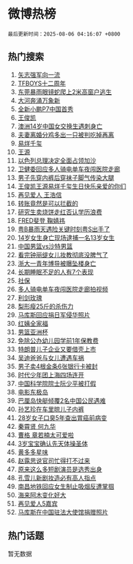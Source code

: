 # 微博热榜

`最后更新时间：2025-08-06 04:16:07 +0800`

## 热门搜索

1. [矢志强军向一流](https://m.weibo.cn/search?containerid=100103type%3D1%26t%3D10%26q%3D%23%E7%9F%A2%E5%BF%97%E5%BC%BA%E5%86%9B%E5%90%91%E4%B8%80%E6%B5%81%23&stream_entry_id=51&isnewpage=1&extparam=seat%3D1%26cate%3D10103%26q%3D%2523%25E7%259F%25A2%25E5%25BF%2597%25E5%25BC%25BA%25E5%2586%259B%25E5%2590%2591%25E4%25B8%2580%25E6%25B5%2581%2523%26pos%3D0%26dgr%3D0%26stream_entry_id%3D51%26c_type%3D51%26filter_type%3Drealtimehot%26display_time%3D1754424966%26pre_seqid%3D1754424966448053933064)
1. [TFBOYS十二周年](https://m.weibo.cn/search?containerid=100103type%3D1%26t%3D10%26q%3DTFBOYS%E5%8D%81%E4%BA%8C%E5%91%A8%E5%B9%B4&stream_entry_id=31&isnewpage=1&extparam=seat%3D1%26q%3DTFBOYS%25E5%258D%2581%25E4%25BA%258C%25E5%2591%25A8%25E5%25B9%25B4%26filter_type%3Drealtimehot%26flag%3D16%26c_type%3D31%26cate%3D5001%26band_rank%3D1%26pos%3D0%26lcate%3D5001%26stream_entry_id%3D31%26dgr%3D0%26realpos%3D1%26display_time%3D1754424966%26pre_seqid%3D1754424966448053933064)
1. [东莞暴雨眼镜蛇爬上2米高窗户逃生](https://m.weibo.cn/search?containerid=100103type%3D1%26t%3D10%26q%3D%23%E4%B8%9C%E8%8E%9E%E6%9A%B4%E9%9B%A8%E7%9C%BC%E9%95%9C%E8%9B%87%E7%88%AC%E4%B8%8A2%E7%B1%B3%E9%AB%98%E7%AA%97%E6%88%B7%E9%80%83%E7%94%9F%23&stream_entry_id=31&isnewpage=1&extparam=seat%3D1%26q%3D%2523%25E4%25B8%259C%25E8%258E%259E%25E6%259A%25B4%25E9%259B%25A8%25E7%259C%25BC%25E9%2595%259C%25E8%259B%2587%25E7%2588%25AC%25E4%25B8%258A2%25E7%25B1%25B3%25E9%25AB%2598%25E7%25AA%2597%25E6%2588%25B7%25E9%2580%2583%25E7%2594%259F%2523%26filter_type%3Drealtimehot%26flag%3D2%26c_type%3D31%26cate%3D5001%26band_rank%3D2%26pos%3D1%26lcate%3D5001%26stream_entry_id%3D31%26dgr%3D0%26realpos%3D2%26display_time%3D1754424966%26pre_seqid%3D1754424966448053933064)
1. [大河奔涌万象新](https://m.weibo.cn/search?containerid=100103type%3D1%26t%3D10%26q%3D%23%E5%A4%A7%E6%B2%B3%E5%A5%94%E6%B6%8C%E4%B8%87%E8%B1%A1%E6%96%B0%23&stream_entry_id=31&isnewpage=1&extparam=seat%3D1%26q%3D%2523%25E5%25A4%25A7%25E6%25B2%25B3%25E5%25A5%2594%25E6%25B6%258C%25E4%25B8%2587%25E8%25B1%25A1%25E6%2596%25B0%2523%26filter_type%3Drealtimehot%26flag%3D0%26c_type%3D31%26cate%3D5001%26band_rank%3D3%26pos%3D2%26lcate%3D5001%26stream_entry_id%3D31%26dgr%3D0%26realpos%3D3%26display_time%3D1754424966%26pre_seqid%3D1754424966448053933064)
1. [全新小鹏P7中国首秀](https://m.weibo.cn/search?containerid=100103type%3D1%26t%3D10%26q%3D%23%E5%85%A8%E6%96%B0%E5%B0%8F%E9%B9%8FP7%E4%B8%AD%E5%9B%BD%E9%A6%96%E7%A7%80%23&stream_entry_id=31&isnewpage=1&extparam=seat%3D1%26topic_ad%3D1%26filter_type%3Drealtimehot%26c_type%3D31%26adid%3D295782%26dgr%3D0%26cate%3D5001%26lcate%3D5001%26pos%3D3%26q%3D%2523%25E5%2585%25A8%25E6%2596%25B0%25E5%25B0%258F%25E9%25B9%258FP7%25E4%25B8%25AD%25E5%259B%25BD%25E9%25A6%2596%25E7%25A7%2580%2523%26stream_entry_id%3D31%26is_ad_pos%3D1%26band_rank%3D4%26display_time%3D1754424966%26pre_seqid%3D1754424966448053933064)
1. [王俊凯](https://m.weibo.cn/search?containerid=100103type%3D1%26t%3D10%26q%3D%E7%8E%8B%E4%BF%8A%E5%87%AF&stream_entry_id=31&isnewpage=1&extparam=seat%3D1%26q%3D%25E7%258E%258B%25E4%25BF%258A%25E5%2587%25AF%26filter_type%3Drealtimehot%26flag%3D16%26c_type%3D31%26cate%3D5001%26band_rank%3D4%26pos%3D4%26lcate%3D5001%26stream_entry_id%3D31%26dgr%3D0%26realpos%3D4%26display_time%3D1754424966%26pre_seqid%3D1754424966448053933064)
1. [澳洲14岁中国女交换生遇刺身亡](https://m.weibo.cn/search?containerid=100103type%3D1%26t%3D10%26q%3D%23%E6%BE%B3%E6%B4%B214%E5%B2%81%E4%B8%AD%E5%9B%BD%E5%A5%B3%E4%BA%A4%E6%8D%A2%E7%94%9F%E9%81%87%E5%88%BA%E8%BA%AB%E4%BA%A1%23&stream_entry_id=31&isnewpage=1&extparam=seat%3D1%26q%3D%2523%25E6%25BE%25B3%25E6%25B4%25B214%25E5%25B2%2581%25E4%25B8%25AD%25E5%259B%25BD%25E5%25A5%25B3%25E4%25BA%25A4%25E6%258D%25A2%25E7%2594%259F%25E9%2581%2587%25E5%2588%25BA%25E8%25BA%25AB%25E4%25BA%25A1%2523%26filter_type%3Drealtimehot%26flag%3D0%26c_type%3D31%26cate%3D5001%26band_rank%3D5%26pos%3D5%26lcate%3D5001%26stream_entry_id%3D31%26dgr%3D0%26realpos%3D5%26display_time%3D1754424966%26pre_seqid%3D1754424966448053933064)
1. [夫妻离婚分鸡多出一只被判吃掉再离](https://m.weibo.cn/search?containerid=100103type%3D1%26t%3D10%26q%3D%23%E5%A4%AB%E5%A6%BB%E7%A6%BB%E5%A9%9A%E5%88%86%E9%B8%A1%E5%A4%9A%E5%87%BA%E4%B8%80%E5%8F%AA%E8%A2%AB%E5%88%A4%E5%90%83%E6%8E%89%E5%86%8D%E7%A6%BB%23&stream_entry_id=31&isnewpage=1&extparam=seat%3D1%26q%3D%2523%25E5%25A4%25AB%25E5%25A6%25BB%25E7%25A6%25BB%25E5%25A9%259A%25E5%2588%2586%25E9%25B8%25A1%25E5%25A4%259A%25E5%2587%25BA%25E4%25B8%2580%25E5%258F%25AA%25E8%25A2%25AB%25E5%2588%25A4%25E5%2590%2583%25E6%258E%2589%25E5%2586%258D%25E7%25A6%25BB%2523%26filter_type%3Drealtimehot%26flag%3D0%26c_type%3D31%26cate%3D5001%26band_rank%3D6%26pos%3D6%26lcate%3D5001%26stream_entry_id%3D31%26dgr%3D0%26realpos%3D6%26display_time%3D1754424966%26pre_seqid%3D1754424966448053933064)
1. [易烊千玺](https://m.weibo.cn/search?containerid=100103type%3D1%26t%3D10%26q%3D%E6%98%93%E7%83%8A%E5%8D%83%E7%8E%BA&stream_entry_id=31&isnewpage=1&extparam=seat%3D1%26q%3D%25E6%2598%2593%25E7%2583%258A%25E5%258D%2583%25E7%258E%25BA%26filter_type%3Drealtimehot%26flag%3D16%26c_type%3D31%26cate%3D5001%26band_rank%3D7%26pos%3D7%26lcate%3D5001%26stream_entry_id%3D31%26dgr%3D0%26realpos%3D7%26display_time%3D1754424966%26pre_seqid%3D1754424966448053933064)
1. [王源](https://m.weibo.cn/search?containerid=100103type%3D1%26t%3D10%26q%3D%E7%8E%8B%E6%BA%90&stream_entry_id=31&isnewpage=1&extparam=seat%3D1%26q%3D%25E7%258E%258B%25E6%25BA%2590%26filter_type%3Drealtimehot%26flag%3D16%26c_type%3D31%26cate%3D5001%26band_rank%3D8%26pos%3D8%26lcate%3D5001%26stream_entry_id%3D31%26dgr%3D0%26realpos%3D8%26display_time%3D1754424966%26pre_seqid%3D1754424966448053933064)
1. [以色列总理决定全面占领加沙](https://m.weibo.cn/search?containerid=100103type%3D1%26t%3D10%26q%3D%23%E4%BB%A5%E8%89%B2%E5%88%97%E6%80%BB%E7%90%86%E5%86%B3%E5%AE%9A%E5%85%A8%E9%9D%A2%E5%8D%A0%E9%A2%86%E5%8A%A0%E6%B2%99%23&stream_entry_id=31&isnewpage=1&extparam=seat%3D1%26q%3D%2523%25E4%25BB%25A5%25E8%2589%25B2%25E5%2588%2597%25E6%2580%25BB%25E7%2590%2586%25E5%2586%25B3%25E5%25AE%259A%25E5%2585%25A8%25E9%259D%25A2%25E5%258D%25A0%25E9%25A2%2586%25E5%258A%25A0%25E6%25B2%2599%2523%26filter_type%3Drealtimehot%26flag%3D0%26c_type%3D31%26cate%3D5001%26band_rank%3D9%26pos%3D9%26lcate%3D5001%26stream_entry_id%3D31%26dgr%3D0%26realpos%3D9%26display_time%3D1754424966%26pre_seqid%3D1754424966448053933064)
1. [卫健委回应多人骑电单车夜闯医院走廊](https://m.weibo.cn/search?containerid=100103type%3D1%26t%3D10%26q%3D%23%E5%8D%AB%E5%81%A5%E5%A7%94%E5%9B%9E%E5%BA%94%E5%A4%9A%E4%BA%BA%E9%AA%91%E7%94%B5%E5%8D%95%E8%BD%A6%E5%A4%9C%E9%97%AF%E5%8C%BB%E9%99%A2%E8%B5%B0%E5%BB%8A%23&stream_entry_id=31&isnewpage=1&extparam=seat%3D1%26q%3D%2523%25E5%258D%25AB%25E5%2581%25A5%25E5%25A7%2594%25E5%259B%259E%25E5%25BA%2594%25E5%25A4%259A%25E4%25BA%25BA%25E9%25AA%2591%25E7%2594%25B5%25E5%258D%2595%25E8%25BD%25A6%25E5%25A4%259C%25E9%2597%25AF%25E5%258C%25BB%25E9%2599%25A2%25E8%25B5%25B0%25E5%25BB%258A%2523%26filter_type%3Drealtimehot%26flag%3D0%26c_type%3D31%26cate%3D5001%26band_rank%3D10%26pos%3D10%26lcate%3D5001%26stream_entry_id%3D31%26dgr%3D0%26realpos%3D10%26display_time%3D1754424966%26pre_seqid%3D1754424966448053933064)
1. [男子先穿内裤后穿袜子脚气传染大腿](https://m.weibo.cn/search?containerid=100103type%3D1%26t%3D10%26q%3D%23%E7%94%B7%E5%AD%90%E5%85%88%E7%A9%BF%E5%86%85%E8%A3%A4%E5%90%8E%E7%A9%BF%E8%A2%9C%E5%AD%90%E8%84%9A%E6%B0%94%E4%BC%A0%E6%9F%93%E5%A4%A7%E8%85%BF%23&stream_entry_id=31&isnewpage=1&extparam=seat%3D1%26q%3D%2523%25E7%2594%25B7%25E5%25AD%2590%25E5%2585%2588%25E7%25A9%25BF%25E5%2586%2585%25E8%25A3%25A4%25E5%2590%258E%25E7%25A9%25BF%25E8%25A2%259C%25E5%25AD%2590%25E8%2584%259A%25E6%25B0%2594%25E4%25BC%25A0%25E6%259F%2593%25E5%25A4%25A7%25E8%2585%25BF%2523%26filter_type%3Drealtimehot%26flag%3D2%26c_type%3D31%26cate%3D5001%26band_rank%3D11%26pos%3D11%26lcate%3D5001%26stream_entry_id%3D31%26dgr%3D0%26realpos%3D11%26display_time%3D1754424966%26pre_seqid%3D1754424966448053933064)
1. [王俊凯王源易烊千玺生日快乐亲爱的你们](https://m.weibo.cn/search?containerid=100103type%3D1%26t%3D10%26q%3D%23%E7%8E%8B%E4%BF%8A%E5%87%AF%E7%8E%8B%E6%BA%90%E6%98%93%E7%83%8A%E5%8D%83%E7%8E%BA%E7%94%9F%E6%97%A5%E5%BF%AB%E4%B9%90%E4%BA%B2%E7%88%B1%E7%9A%84%E4%BD%A0%E4%BB%AC%23&stream_entry_id=31&isnewpage=1&extparam=seat%3D1%26q%3D%2523%25E7%258E%258B%25E4%25BF%258A%25E5%2587%25AF%25E7%258E%258B%25E6%25BA%2590%25E6%2598%2593%25E7%2583%258A%25E5%258D%2583%25E7%258E%25BA%25E7%2594%259F%25E6%2597%25A5%25E5%25BF%25AB%25E4%25B9%2590%25E4%25BA%25B2%25E7%2588%25B1%25E7%259A%2584%25E4%25BD%25A0%25E4%25BB%25AC%2523%26filter_type%3Drealtimehot%26flag%3D0%26c_type%3D31%26cate%3D5001%26band_rank%3D12%26pos%3D12%26lcate%3D5001%26stream_entry_id%3D31%26dgr%3D0%26realpos%3D12%26display_time%3D1754424966%26pre_seqid%3D1754424966448053933064)
1. [再见爱人 王浩信](https://m.weibo.cn/search?containerid=100103type%3D1%26t%3D10%26q%3D%E5%86%8D%E8%A7%81%E7%88%B1%E4%BA%BA+%E7%8E%8B%E6%B5%A9%E4%BF%A1&stream_entry_id=31&isnewpage=1&extparam=seat%3D1%26q%3D%25E5%2586%258D%25E8%25A7%2581%25E7%2588%25B1%25E4%25BA%25BA%2520%25E7%258E%258B%25E6%25B5%25A9%25E4%25BF%25A1%26filter_type%3Drealtimehot%26flag%3D0%26c_type%3D31%26cate%3D5001%26band_rank%3D13%26pos%3D13%26lcate%3D5001%26stream_entry_id%3D31%26dgr%3D0%26realpos%3D13%26display_time%3D1754424966%26pre_seqid%3D1754424966448053933064)
1. [转账竟然是可以拦截的](https://m.weibo.cn/search?containerid=100103type%3D1%26t%3D10%26q%3D%E8%BD%AC%E8%B4%A6%E7%AB%9F%E7%84%B6%E6%98%AF%E5%8F%AF%E4%BB%A5%E6%8B%A6%E6%88%AA%E7%9A%84&stream_entry_id=31&isnewpage=1&extparam=seat%3D1%26q%3D%25E8%25BD%25AC%25E8%25B4%25A6%25E7%25AB%259F%25E7%2584%25B6%25E6%2598%25AF%25E5%258F%25AF%25E4%25BB%25A5%25E6%258B%25A6%25E6%2588%25AA%25E7%259A%2584%26filter_type%3Drealtimehot%26flag%3D0%26c_type%3D31%26cate%3D5001%26band_rank%3D14%26pos%3D14%26lcate%3D5001%26stream_entry_id%3D31%26dgr%3D0%26realpos%3D14%26display_time%3D1754424966%26pre_seqid%3D1754424966448053933064)
1. [研究生卖烧饼走红否认学历浪费](https://m.weibo.cn/search?containerid=100103type%3D1%26t%3D10%26q%3D%23%E7%A0%94%E7%A9%B6%E7%94%9F%E5%8D%96%E7%83%A7%E9%A5%BC%E8%B5%B0%E7%BA%A2%E5%90%A6%E8%AE%A4%E5%AD%A6%E5%8E%86%E6%B5%AA%E8%B4%B9%23&stream_entry_id=31&isnewpage=1&extparam=seat%3D1%26q%3D%2523%25E7%25A0%2594%25E7%25A9%25B6%25E7%2594%259F%25E5%258D%2596%25E7%2583%25A7%25E9%25A5%25BC%25E8%25B5%25B0%25E7%25BA%25A2%25E5%2590%25A6%25E8%25AE%25A4%25E5%25AD%25A6%25E5%258E%2586%25E6%25B5%25AA%25E8%25B4%25B9%2523%26filter_type%3Drealtimehot%26flag%3D0%26c_type%3D31%26cate%3D5001%26band_rank%3D15%26pos%3D15%26lcate%3D5001%26stream_entry_id%3D31%26dgr%3D0%26realpos%3D15%26display_time%3D1754424966%26pre_seqid%3D1754424966448053933064)
1. [FRED斐登 鞠婧祎](https://m.weibo.cn/search?containerid=100103type%3D1%26t%3D10%26q%3DFRED%E6%96%90%E7%99%BB+%E9%9E%A0%E5%A9%A7%E7%A5%8E&stream_entry_id=31&isnewpage=1&extparam=seat%3D1%26q%3DFRED%25E6%2596%2590%25E7%2599%25BB%2520%25E9%259E%25A0%25E5%25A9%25A7%25E7%25A5%258E%26filter_type%3Drealtimehot%26flag%3D0%26c_type%3D31%26cate%3D5001%26band_rank%3D16%26pos%3D16%26lcate%3D5001%26stream_entry_id%3D31%26dgr%3D0%26realpos%3D16%26display_time%3D1754424966%26pre_seqid%3D1754424966448053933064)
1. [粤B暴雨天遇险关键时刻粤S出手了](https://m.weibo.cn/search?containerid=100103type%3D1%26t%3D10%26q%3D%23%E7%B2%A4B%E6%9A%B4%E9%9B%A8%E5%A4%A9%E9%81%87%E9%99%A9%E5%85%B3%E9%94%AE%E6%97%B6%E5%88%BB%E7%B2%A4S%E5%87%BA%E6%89%8B%E4%BA%86%23&stream_entry_id=31&isnewpage=1&extparam=seat%3D1%26q%3D%2523%25E7%25B2%25A4B%25E6%259A%25B4%25E9%259B%25A8%25E5%25A4%25A9%25E9%2581%2587%25E9%2599%25A9%25E5%2585%25B3%25E9%2594%25AE%25E6%2597%25B6%25E5%2588%25BB%25E7%25B2%25A4S%25E5%2587%25BA%25E6%2589%258B%25E4%25BA%2586%2523%26filter_type%3Drealtimehot%26flag%3D0%26c_type%3D31%26cate%3D5001%26band_rank%3D17%26pos%3D17%26lcate%3D5001%26stream_entry_id%3D31%26dgr%3D0%26realpos%3D17%26display_time%3D1754424966%26pre_seqid%3D1754424966448053933064)
1. [14岁女生身亡现场逮捕一名13岁女生](https://m.weibo.cn/search?containerid=100103type%3D1%26t%3D10%26q%3D%2314%E5%B2%81%E5%A5%B3%E7%94%9F%E8%BA%AB%E4%BA%A1%E7%8E%B0%E5%9C%BA%E9%80%AE%E6%8D%95%E4%B8%80%E5%90%8D13%E5%B2%81%E5%A5%B3%E7%94%9F%23&stream_entry_id=31&isnewpage=1&extparam=seat%3D1%26q%3D%252314%25E5%25B2%2581%25E5%25A5%25B3%25E7%2594%259F%25E8%25BA%25AB%25E4%25BA%25A1%25E7%258E%25B0%25E5%259C%25BA%25E9%2580%25AE%25E6%258D%2595%25E4%25B8%2580%25E5%2590%258D13%25E5%25B2%2581%25E5%25A5%25B3%25E7%2594%259F%2523%26filter_type%3Drealtimehot%26flag%3D0%26c_type%3D31%26cate%3D5001%26band_rank%3D18%26pos%3D18%26lcate%3D5001%26stream_entry_id%3D31%26dgr%3D0%26realpos%3D18%26display_time%3D1754424966%26pre_seqid%3D1754424966448053933064)
1. [中国男篮vs沙特男篮](https://m.weibo.cn/search?containerid=100103type%3D1%26t%3D10%26q%3D%23%E4%B8%AD%E5%9B%BD%E7%94%B7%E7%AF%AEvs%E6%B2%99%E7%89%B9%E7%94%B7%E7%AF%AE%23&stream_entry_id=31&isnewpage=1&extparam=seat%3D1%26q%3D%2523%25E4%25B8%25AD%25E5%259B%25BD%25E7%2594%25B7%25E7%25AF%25AEvs%25E6%25B2%2599%25E7%2589%25B9%25E7%2594%25B7%25E7%25AF%25AE%2523%26filter_type%3Drealtimehot%26flag%3D0%26c_type%3D31%26cate%3D5001%26band_rank%3D19%26pos%3D19%26lcate%3D5001%26stream_entry_id%3D31%26dgr%3D0%26realpos%3D19%26display_time%3D1754424966%26pre_seqid%3D1754424966448053933064)
1. [看完钟丽缇女儿妆教彻底没脾气了](https://m.weibo.cn/search?containerid=100103type%3D1%26t%3D10%26q%3D%23%E7%9C%8B%E5%AE%8C%E9%92%9F%E4%B8%BD%E7%BC%87%E5%A5%B3%E5%84%BF%E5%A6%86%E6%95%99%E5%BD%BB%E5%BA%95%E6%B2%A1%E8%84%BE%E6%B0%94%E4%BA%86%23&stream_entry_id=31&isnewpage=1&extparam=seat%3D1%26q%3D%2523%25E7%259C%258B%25E5%25AE%258C%25E9%2592%259F%25E4%25B8%25BD%25E7%25BC%2587%25E5%25A5%25B3%25E5%2584%25BF%25E5%25A6%2586%25E6%2595%2599%25E5%25BD%25BB%25E5%25BA%2595%25E6%25B2%25A1%25E8%2584%25BE%25E6%25B0%2594%25E4%25BA%2586%2523%26filter_type%3Drealtimehot%26flag%3D0%26c_type%3D31%26cate%3D5001%26band_rank%3D20%26pos%3D20%26lcate%3D5001%26stream_entry_id%3D31%26dgr%3D0%26realpos%3D20%26display_time%3D1754424966%26pre_seqid%3D1754424966448053933064)
1. [浙大一青年博导被曝坠楼身亡](https://m.weibo.cn/search?containerid=100103type%3D1%26t%3D10%26q%3D%23%E6%B5%99%E5%A4%A7%E4%B8%80%E9%9D%92%E5%B9%B4%E5%8D%9A%E5%AF%BC%E8%A2%AB%E6%9B%9D%E5%9D%A0%E6%A5%BC%E8%BA%AB%E4%BA%A1%23&stream_entry_id=31&isnewpage=1&extparam=seat%3D1%26q%3D%2523%25E6%25B5%2599%25E5%25A4%25A7%25E4%25B8%2580%25E9%259D%2592%25E5%25B9%25B4%25E5%258D%259A%25E5%25AF%25BC%25E8%25A2%25AB%25E6%259B%259D%25E5%259D%25A0%25E6%25A5%25BC%25E8%25BA%25AB%25E4%25BA%25A1%2523%26filter_type%3Drealtimehot%26flag%3D0%26c_type%3D31%26cate%3D5001%26band_rank%3D21%26pos%3D21%26lcate%3D5001%26stream_entry_id%3D31%26dgr%3D0%26realpos%3D21%26display_time%3D1754424966%26pre_seqid%3D1754424966448053933064)
1. [长期睡眠不足的人有7个表现](https://m.weibo.cn/search?containerid=100103type%3D1%26t%3D10%26q%3D%23%E9%95%BF%E6%9C%9F%E7%9D%A1%E7%9C%A0%E4%B8%8D%E8%B6%B3%E7%9A%84%E4%BA%BA%E6%9C%897%E4%B8%AA%E8%A1%A8%E7%8E%B0%23&stream_entry_id=31&isnewpage=1&extparam=seat%3D1%26q%3D%2523%25E9%2595%25BF%25E6%259C%259F%25E7%259D%25A1%25E7%259C%25A0%25E4%25B8%258D%25E8%25B6%25B3%25E7%259A%2584%25E4%25BA%25BA%25E6%259C%25897%25E4%25B8%25AA%25E8%25A1%25A8%25E7%258E%25B0%2523%26filter_type%3Drealtimehot%26flag%3D0%26c_type%3D31%26cate%3D5001%26band_rank%3D22%26pos%3D22%26lcate%3D5001%26stream_entry_id%3D31%26dgr%3D0%26realpos%3D22%26display_time%3D1754424966%26pre_seqid%3D1754424966448053933064)
1. [社保](https://m.weibo.cn/search?containerid=100103type%3D1%26t%3D10%26q%3D%E7%A4%BE%E4%BF%9D&stream_entry_id=31&isnewpage=1&extparam=seat%3D1%26q%3D%25E7%25A4%25BE%25E4%25BF%259D%26filter_type%3Drealtimehot%26flag%3D0%26c_type%3D31%26cate%3D5001%26band_rank%3D23%26pos%3D23%26lcate%3D5001%26stream_entry_id%3D31%26dgr%3D0%26realpos%3D23%26display_time%3D1754424966%26pre_seqid%3D1754424966448053933064)
1. [多人骑电单车夜闯医院走廊拍视频](https://m.weibo.cn/search?containerid=100103type%3D1%26t%3D10%26q%3D%23%E5%A4%9A%E4%BA%BA%E9%AA%91%E7%94%B5%E5%8D%95%E8%BD%A6%E5%A4%9C%E9%97%AF%E5%8C%BB%E9%99%A2%E8%B5%B0%E5%BB%8A%E6%8B%8D%E8%A7%86%E9%A2%91%23&stream_entry_id=31&isnewpage=1&extparam=seat%3D1%26q%3D%2523%25E5%25A4%259A%25E4%25BA%25BA%25E9%25AA%2591%25E7%2594%25B5%25E5%258D%2595%25E8%25BD%25A6%25E5%25A4%259C%25E9%2597%25AF%25E5%258C%25BB%25E9%2599%25A2%25E8%25B5%25B0%25E5%25BB%258A%25E6%258B%258D%25E8%25A7%2586%25E9%25A2%2591%2523%26filter_type%3Drealtimehot%26flag%3D0%26c_type%3D31%26cate%3D5001%26band_rank%3D24%26pos%3D24%26lcate%3D5001%26stream_entry_id%3D31%26dgr%3D0%26realpos%3D24%26display_time%3D1754424966%26pre_seqid%3D1754424966448053933064)
1. [利剑玫瑰](https://m.weibo.cn/search?containerid=100103type%3D1%26t%3D10%26q%3D%E5%88%A9%E5%89%91%E7%8E%AB%E7%91%B0&stream_entry_id=31&isnewpage=1&extparam=seat%3D1%26q%3D%25E5%2588%25A9%25E5%2589%2591%25E7%258E%25AB%25E7%2591%25B0%26filter_type%3Drealtimehot%26flag%3D0%26c_type%3D31%26cate%3D5001%26band_rank%3D25%26pos%3D25%26lcate%3D5001%26stream_entry_id%3D31%26dgr%3D0%26realpos%3D25%26display_time%3D1754424966%26pre_seqid%3D1754424966448053933064)
1. [梨形瘦25斤的杀伤力](https://m.weibo.cn/search?containerid=100103type%3D1%26t%3D10%26q%3D%E6%A2%A8%E5%BD%A2%E7%98%A625%E6%96%A4%E7%9A%84%E6%9D%80%E4%BC%A4%E5%8A%9B&stream_entry_id=31&isnewpage=1&extparam=seat%3D1%26q%3D%25E6%25A2%25A8%25E5%25BD%25A2%25E7%2598%25A625%25E6%2596%25A4%25E7%259A%2584%25E6%259D%2580%25E4%25BC%25A4%25E5%258A%259B%26filter_type%3Drealtimehot%26flag%3D0%26c_type%3D31%26cate%3D5001%26band_rank%3D26%26pos%3D26%26lcate%3D5001%26stream_entry_id%3D31%26dgr%3D0%26realpos%3D26%26display_time%3D1754424966%26pre_seqid%3D1754424966448053933064)
1. [马库斯回应捐日军侵华照片](https://m.weibo.cn/search?containerid=100103type%3D1%26t%3D10%26q%3D%23%E9%A9%AC%E5%BA%93%E6%96%AF%E5%9B%9E%E5%BA%94%E6%8D%90%E6%97%A5%E5%86%9B%E4%BE%B5%E5%8D%8E%E7%85%A7%E7%89%87%23&stream_entry_id=31&isnewpage=1&extparam=seat%3D1%26q%3D%2523%25E9%25A9%25AC%25E5%25BA%2593%25E6%2596%25AF%25E5%259B%259E%25E5%25BA%2594%25E6%258D%2590%25E6%2597%25A5%25E5%2586%259B%25E4%25BE%25B5%25E5%258D%258E%25E7%2585%25A7%25E7%2589%2587%2523%26filter_type%3Drealtimehot%26flag%3D1%26c_type%3D31%26cate%3D5001%26band_rank%3D27%26pos%3D27%26lcate%3D5001%26stream_entry_id%3D31%26dgr%3D0%26realpos%3D27%26display_time%3D1754424966%26pre_seqid%3D1754424966448053933064)
1. [红姨全家福](https://m.weibo.cn/search?containerid=100103type%3D1%26t%3D10%26q%3D%E7%BA%A2%E5%A7%A8%E5%85%A8%E5%AE%B6%E7%A6%8F&stream_entry_id=31&isnewpage=1&extparam=seat%3D1%26q%3D%25E7%25BA%25A2%25E5%25A7%25A8%25E5%2585%25A8%25E5%25AE%25B6%25E7%25A6%258F%26filter_type%3Drealtimehot%26flag%3D0%26c_type%3D31%26cate%3D5001%26band_rank%3D28%26pos%3D28%26lcate%3D5001%26stream_entry_id%3D31%26dgr%3D0%26realpos%3D28%26display_time%3D1754424966%26pre_seqid%3D1754424966448053933064)
1. [男篮亚洲杯](https://m.weibo.cn/search?containerid=100103type%3D1%26t%3D10%26q%3D%23%E7%94%B7%E7%AF%AE%E4%BA%9A%E6%B4%B2%E6%9D%AF%23&stream_entry_id=31&isnewpage=1&extparam=seat%3D1%26q%3D%2523%25E7%2594%25B7%25E7%25AF%25AE%25E4%25BA%259A%25E6%25B4%25B2%25E6%259D%25AF%2523%26filter_type%3Drealtimehot%26flag%3D0%26c_type%3D31%26cate%3D5001%26band_rank%3D29%26pos%3D29%26lcate%3D5001%26stream_entry_id%3D31%26dgr%3D0%26realpos%3D29%26display_time%3D1754424966%26pre_seqid%3D1754424966448053933064)
1. [免除公办幼儿园学前1年保教费](https://m.weibo.cn/search?containerid=100103type%3D1%26t%3D10%26q%3D%23%E5%85%8D%E9%99%A4%E5%85%AC%E5%8A%9E%E5%B9%BC%E5%84%BF%E5%9B%AD%E5%AD%A6%E5%89%8D1%E5%B9%B4%E4%BF%9D%E6%95%99%E8%B4%B9%23&stream_entry_id=31&isnewpage=1&extparam=seat%3D1%26q%3D%2523%25E5%2585%258D%25E9%2599%25A4%25E5%2585%25AC%25E5%258A%259E%25E5%25B9%25BC%25E5%2584%25BF%25E5%259B%25AD%25E5%25AD%25A6%25E5%2589%258D1%25E5%25B9%25B4%25E4%25BF%259D%25E6%2595%2599%25E8%25B4%25B9%2523%26filter_type%3Drealtimehot%26flag%3D0%26c_type%3D31%26cate%3D5001%26band_rank%3D30%26pos%3D30%26lcate%3D5001%26stream_entry_id%3D31%26dgr%3D0%26realpos%3D30%26display_time%3D1754424966%26pre_seqid%3D1754424966448053933064)
1. [特朗普儿子企业又要借壳上市](https://m.weibo.cn/search?containerid=100103type%3D1%26t%3D10%26q%3D%23%E7%89%B9%E6%9C%97%E6%99%AE%E5%84%BF%E5%AD%90%E4%BC%81%E4%B8%9A%E5%8F%88%E8%A6%81%E5%80%9F%E5%A3%B3%E4%B8%8A%E5%B8%82%23&stream_entry_id=31&isnewpage=1&extparam=seat%3D1%26q%3D%2523%25E7%2589%25B9%25E6%259C%2597%25E6%2599%25AE%25E5%2584%25BF%25E5%25AD%2590%25E4%25BC%2581%25E4%25B8%259A%25E5%258F%2588%25E8%25A6%2581%25E5%2580%259F%25E5%25A3%25B3%25E4%25B8%258A%25E5%25B8%2582%2523%26filter_type%3Drealtimehot%26flag%3D1%26c_type%3D31%26cate%3D5001%26band_rank%3D31%26pos%3D31%26lcate%3D5001%26stream_entry_id%3D31%26dgr%3D0%26realpos%3D31%26display_time%3D1754424966%26pre_seqid%3D1754424966448053933064)
1. [吴迪爸爸与女儿遭遇车祸](https://m.weibo.cn/search?containerid=100103type%3D1%26t%3D10%26q%3D%23%E5%90%B4%E8%BF%AA%E7%88%B8%E7%88%B8%E4%B8%8E%E5%A5%B3%E5%84%BF%E9%81%AD%E9%81%87%E8%BD%A6%E7%A5%B8%23&stream_entry_id=31&isnewpage=1&extparam=seat%3D1%26q%3D%2523%25E5%2590%25B4%25E8%25BF%25AA%25E7%2588%25B8%25E7%2588%25B8%25E4%25B8%258E%25E5%25A5%25B3%25E5%2584%25BF%25E9%2581%25AD%25E9%2581%2587%25E8%25BD%25A6%25E7%25A5%25B8%2523%26filter_type%3Drealtimehot%26flag%3D0%26c_type%3D31%26cate%3D5001%26band_rank%3D32%26pos%3D32%26lcate%3D5001%26stream_entry_id%3D31%26dgr%3D0%26realpos%3D32%26display_time%3D1754424966%26pre_seqid%3D1754424966448053933064)
1. [男子卖4根金条6张银行卡被封](https://m.weibo.cn/search?containerid=100103type%3D1%26t%3D10%26q%3D%23%E7%94%B7%E5%AD%90%E5%8D%964%E6%A0%B9%E9%87%91%E6%9D%A16%E5%BC%A0%E9%93%B6%E8%A1%8C%E5%8D%A1%E8%A2%AB%E5%B0%81%23&stream_entry_id=31&isnewpage=1&extparam=seat%3D1%26q%3D%2523%25E7%2594%25B7%25E5%25AD%2590%25E5%258D%25964%25E6%25A0%25B9%25E9%2587%2591%25E6%259D%25A16%25E5%25BC%25A0%25E9%2593%25B6%25E8%25A1%258C%25E5%258D%25A1%25E8%25A2%25AB%25E5%25B0%2581%2523%26filter_type%3Drealtimehot%26flag%3D0%26c_type%3D31%26cate%3D5001%26band_rank%3D33%26pos%3D33%26lcate%3D5001%26stream_entry_id%3D31%26dgr%3D0%26realpos%3D33%26display_time%3D1754424966%26pre_seqid%3D1754424966448053933064)
1. [时代少年团上海四场连开](https://m.weibo.cn/search?containerid=100103type%3D1%26t%3D10%26q%3D%23%E6%97%B6%E4%BB%A3%E5%B0%91%E5%B9%B4%E5%9B%A2%E4%B8%8A%E6%B5%B7%E5%9B%9B%E5%9C%BA%E8%BF%9E%E5%BC%80%23&stream_entry_id=31&isnewpage=1&extparam=seat%3D1%26q%3D%2523%25E6%2597%25B6%25E4%25BB%25A3%25E5%25B0%2591%25E5%25B9%25B4%25E5%259B%25A2%25E4%25B8%258A%25E6%25B5%25B7%25E5%259B%259B%25E5%259C%25BA%25E8%25BF%259E%25E5%25BC%2580%2523%26filter_type%3Drealtimehot%26flag%3D0%26c_type%3D31%26cate%3D5001%26band_rank%3D34%26pos%3D34%26lcate%3D5001%26stream_entry_id%3D31%26dgr%3D0%26realpos%3D34%26display_time%3D1754424966%26pre_seqid%3D1754424966448053933064)
1. [中国科学院院士阮少平被打假](https://m.weibo.cn/search?containerid=100103type%3D1%26t%3D10%26q%3D%23%E4%B8%AD%E5%9B%BD%E7%A7%91%E5%AD%A6%E9%99%A2%E9%99%A2%E5%A3%AB%E9%98%AE%E5%B0%91%E5%B9%B3%E8%A2%AB%E6%89%93%E5%81%87%23&stream_entry_id=31&isnewpage=1&extparam=seat%3D1%26q%3D%2523%25E4%25B8%25AD%25E5%259B%25BD%25E7%25A7%2591%25E5%25AD%25A6%25E9%2599%25A2%25E9%2599%25A2%25E5%25A3%25AB%25E9%2598%25AE%25E5%25B0%2591%25E5%25B9%25B3%25E8%25A2%25AB%25E6%2589%2593%25E5%2581%2587%2523%26filter_type%3Drealtimehot%26flag%3D0%26c_type%3D31%26cate%3D5001%26band_rank%3D35%26pos%3D35%26lcate%3D5001%26stream_entry_id%3D31%26dgr%3D0%26realpos%3D35%26display_time%3D1754424966%26pre_seqid%3D1754424966448053933064)
1. [电影东极岛](https://m.weibo.cn/search?containerid=100103type%3D1%26t%3D10%26q%3D%E7%94%B5%E5%BD%B1%E4%B8%9C%E6%9E%81%E5%B2%9B&stream_entry_id=31&isnewpage=1&extparam=seat%3D1%26q%3D%25E7%2594%25B5%25E5%25BD%25B1%25E4%25B8%259C%25E6%259E%2581%25E5%25B2%259B%26filter_type%3Drealtimehot%26flag%3D0%26c_type%3D31%26cate%3D5001%26band_rank%3D36%26pos%3D36%26lcate%3D5001%26stream_entry_id%3D31%26dgr%3D0%26realpos%3D36%26display_time%3D1754424966%26pre_seqid%3D1754424966448053933064)
1. [巴厘岛快艇倾覆2名中国公民遇难](https://m.weibo.cn/search?containerid=100103type%3D1%26t%3D10%26q%3D%23%E5%B7%B4%E5%8E%98%E5%B2%9B%E5%BF%AB%E8%89%87%E5%80%BE%E8%A6%862%E5%90%8D%E4%B8%AD%E5%9B%BD%E5%85%AC%E6%B0%91%E9%81%87%E9%9A%BE%23&stream_entry_id=31&isnewpage=1&extparam=seat%3D1%26q%3D%2523%25E5%25B7%25B4%25E5%258E%2598%25E5%25B2%259B%25E5%25BF%25AB%25E8%2589%2587%25E5%2580%25BE%25E8%25A6%25862%25E5%2590%258D%25E4%25B8%25AD%25E5%259B%25BD%25E5%2585%25AC%25E6%25B0%2591%25E9%2581%2587%25E9%259A%25BE%2523%26filter_type%3Drealtimehot%26flag%3D0%26c_type%3D31%26cate%3D5001%26band_rank%3D37%26pos%3D37%26lcate%3D5001%26stream_entry_id%3D31%26dgr%3D0%26realpos%3D37%26display_time%3D1754424966%26pre_seqid%3D1754424966448053933064)
1. [孙艺珍在车里晾儿子内裤](https://m.weibo.cn/search?containerid=100103type%3D1%26t%3D10%26q%3D%23%E5%AD%99%E8%89%BA%E7%8F%8D%E5%9C%A8%E8%BD%A6%E9%87%8C%E6%99%BE%E5%84%BF%E5%AD%90%E5%86%85%E8%A3%A4%23&stream_entry_id=31&isnewpage=1&extparam=seat%3D1%26q%3D%2523%25E5%25AD%2599%25E8%2589%25BA%25E7%258F%258D%25E5%259C%25A8%25E8%25BD%25A6%25E9%2587%258C%25E6%2599%25BE%25E5%2584%25BF%25E5%25AD%2590%25E5%2586%2585%25E8%25A3%25A4%2523%26filter_type%3Drealtimehot%26flag%3D0%26c_type%3D31%26cate%3D5001%26band_rank%3D38%26pos%3D38%26lcate%3D5001%26stream_entry_id%3D31%26dgr%3D0%26realpos%3D38%26display_time%3D1754424966%26pre_seqid%3D1754424966448053933064)
1. [28岁女子口臭5年查出胃癌前病变](https://m.weibo.cn/search?containerid=100103type%3D1%26t%3D10%26q%3D%2328%E5%B2%81%E5%A5%B3%E5%AD%90%E5%8F%A3%E8%87%AD5%E5%B9%B4%E6%9F%A5%E5%87%BA%E8%83%83%E7%99%8C%E5%89%8D%E7%97%85%E5%8F%98%23&stream_entry_id=31&isnewpage=1&extparam=seat%3D1%26q%3D%252328%25E5%25B2%2581%25E5%25A5%25B3%25E5%25AD%2590%25E5%258F%25A3%25E8%2587%25AD5%25E5%25B9%25B4%25E6%259F%25A5%25E5%2587%25BA%25E8%2583%2583%25E7%2599%258C%25E5%2589%258D%25E7%2597%2585%25E5%258F%2598%2523%26filter_type%3Drealtimehot%26flag%3D0%26c_type%3D31%26cate%3D5001%26band_rank%3D39%26pos%3D39%26lcate%3D5001%26stream_entry_id%3D31%26dgr%3D0%26realpos%3D39%26display_time%3D1754424966%26pre_seqid%3D1754424966448053933064)
1. [秦霄贤 何九华](https://m.weibo.cn/search?containerid=100103type%3D1%26t%3D10%26q%3D%E7%A7%A6%E9%9C%84%E8%B4%A4+%E4%BD%95%E4%B9%9D%E5%8D%8E&stream_entry_id=31&isnewpage=1&extparam=seat%3D1%26q%3D%25E7%25A7%25A6%25E9%259C%2584%25E8%25B4%25A4%2520%25E4%25BD%2595%25E4%25B9%259D%25E5%258D%258E%26filter_type%3Drealtimehot%26flag%3D0%26c_type%3D31%26cate%3D5001%26band_rank%3D40%26pos%3D40%26lcate%3D5001%26stream_entry_id%3D31%26dgr%3D0%26realpos%3D40%26display_time%3D1754424966%26pre_seqid%3D1754424966448053933064)
1. [曹格 章若楠太可爱啦](https://m.weibo.cn/search?containerid=100103type%3D1%26t%3D10%26q%3D%E6%9B%B9%E6%A0%BC+%E7%AB%A0%E8%8B%A5%E6%A5%A0%E5%A4%AA%E5%8F%AF%E7%88%B1%E5%95%A6&stream_entry_id=31&isnewpage=1&extparam=seat%3D1%26q%3D%25E6%259B%25B9%25E6%25A0%25BC%2520%25E7%25AB%25A0%25E8%258B%25A5%25E6%25A5%25A0%25E5%25A4%25AA%25E5%258F%25AF%25E7%2588%25B1%25E5%2595%25A6%26filter_type%3Drealtimehot%26flag%3D0%26c_type%3D31%26cate%3D5001%26band_rank%3D41%26pos%3D41%26lcate%3D5001%26stream_entry_id%3D31%26dgr%3D0%26realpos%3D41%26display_time%3D1754424966%26pre_seqid%3D1754424966448053933064)
1. [3岁宝宝确认先天体操圣体](https://m.weibo.cn/search?containerid=100103type%3D1%26t%3D10%26q%3D%233%E5%B2%81%E5%AE%9D%E5%AE%9D%E7%A1%AE%E8%AE%A4%E5%85%88%E5%A4%A9%E4%BD%93%E6%93%8D%E5%9C%A3%E4%BD%93%23&stream_entry_id=31&isnewpage=1&extparam=seat%3D1%26q%3D%25233%25E5%25B2%2581%25E5%25AE%259D%25E5%25AE%259D%25E7%25A1%25AE%25E8%25AE%25A4%25E5%2585%2588%25E5%25A4%25A9%25E4%25BD%2593%25E6%2593%258D%25E5%259C%25A3%25E4%25BD%2593%2523%26filter_type%3Drealtimehot%26flag%3D0%26c_type%3D31%26cate%3D5001%26band_rank%3D42%26pos%3D42%26lcate%3D5001%26stream_entry_id%3D31%26dgr%3D0%26realpos%3D42%26display_time%3D1754424966%26pre_seqid%3D1754424966448053933064)
1. [黄多多星味](https://m.weibo.cn/search?containerid=100103type%3D1%26t%3D10%26q%3D%23%E9%BB%84%E5%A4%9A%E5%A4%9A%E6%98%9F%E5%91%B3%23&stream_entry_id=31&isnewpage=1&extparam=seat%3D1%26q%3D%2523%25E9%25BB%2584%25E5%25A4%259A%25E5%25A4%259A%25E6%2598%259F%25E5%2591%25B3%2523%26filter_type%3Drealtimehot%26flag%3D0%26c_type%3D31%26cate%3D5001%26band_rank%3D43%26pos%3D43%26lcate%3D5001%26stream_entry_id%3D31%26dgr%3D0%26realpos%3D43%26display_time%3D1754424966%26pre_seqid%3D1754424966448053933064)
1. [赵露思说官司忙得打不过来](https://m.weibo.cn/search?containerid=100103type%3D1%26t%3D10%26q%3D%23%E8%B5%B5%E9%9C%B2%E6%80%9D%E8%AF%B4%E5%AE%98%E5%8F%B8%E5%BF%99%E5%BE%97%E6%89%93%E4%B8%8D%E8%BF%87%E6%9D%A5%23&stream_entry_id=31&isnewpage=1&extparam=seat%3D1%26q%3D%2523%25E8%25B5%25B5%25E9%259C%25B2%25E6%2580%259D%25E8%25AF%25B4%25E5%25AE%2598%25E5%258F%25B8%25E5%25BF%2599%25E5%25BE%2597%25E6%2589%2593%25E4%25B8%258D%25E8%25BF%2587%25E6%259D%25A5%2523%26filter_type%3Drealtimehot%26flag%3D0%26c_type%3D31%26cate%3D5001%26band_rank%3D44%26pos%3D44%26lcate%3D5001%26stream_entry_id%3D31%26dgr%3D0%26realpos%3D44%26display_time%3D1754424966%26pre_seqid%3D1754424966448053933064)
1. [原来这么多短剧演员是选秀出身](https://m.weibo.cn/search?containerid=100103type%3D1%26t%3D10%26q%3D%E5%8E%9F%E6%9D%A5%E8%BF%99%E4%B9%88%E5%A4%9A%E7%9F%AD%E5%89%A7%E6%BC%94%E5%91%98%E6%98%AF%E9%80%89%E7%A7%80%E5%87%BA%E8%BA%AB&stream_entry_id=31&isnewpage=1&extparam=seat%3D1%26q%3D%25E5%258E%259F%25E6%259D%25A5%25E8%25BF%2599%25E4%25B9%2588%25E5%25A4%259A%25E7%259F%25AD%25E5%2589%25A7%25E6%25BC%2594%25E5%2591%2598%25E6%2598%25AF%25E9%2580%2589%25E7%25A7%2580%25E5%2587%25BA%25E8%25BA%25AB%26filter_type%3Drealtimehot%26flag%3D0%26c_type%3D31%26cate%3D5001%26band_rank%3D45%26pos%3D45%26lcate%3D5001%26stream_entry_id%3D31%26dgr%3D0%26realpos%3D45%26display_time%3D1754424966%26pre_seqid%3D1754424966448053933064)
1. [孔雪儿新剧妆造必有高人指点](https://m.weibo.cn/search?containerid=100103type%3D1%26t%3D10%26q%3D%E5%AD%94%E9%9B%AA%E5%84%BF%E6%96%B0%E5%89%A7%E5%A6%86%E9%80%A0%E5%BF%85%E6%9C%89%E9%AB%98%E4%BA%BA%E6%8C%87%E7%82%B9&stream_entry_id=31&isnewpage=1&extparam=seat%3D1%26q%3D%25E5%25AD%2594%25E9%259B%25AA%25E5%2584%25BF%25E6%2596%25B0%25E5%2589%25A7%25E5%25A6%2586%25E9%2580%25A0%25E5%25BF%2585%25E6%259C%2589%25E9%25AB%2598%25E4%25BA%25BA%25E6%258C%2587%25E7%2582%25B9%26filter_type%3Drealtimehot%26flag%3D0%26c_type%3D31%26cate%3D5001%26band_rank%3D46%26pos%3D46%26lcate%3D5001%26stream_entry_id%3D31%26dgr%3D0%26realpos%3D46%26display_time%3D1754424966%26pre_seqid%3D1754424966448053933064)
1. [南昌地铁回应女生制止吸烟反遭掌掴](https://m.weibo.cn/search?containerid=100103type%3D1%26t%3D10%26q%3D%23%E5%8D%97%E6%98%8C%E5%9C%B0%E9%93%81%E5%9B%9E%E5%BA%94%E5%A5%B3%E7%94%9F%E5%88%B6%E6%AD%A2%E5%90%B8%E7%83%9F%E5%8F%8D%E9%81%AD%E6%8E%8C%E6%8E%B4%23&stream_entry_id=31&isnewpage=1&extparam=seat%3D1%26q%3D%2523%25E5%258D%2597%25E6%2598%258C%25E5%259C%25B0%25E9%2593%2581%25E5%259B%259E%25E5%25BA%2594%25E5%25A5%25B3%25E7%2594%259F%25E5%2588%25B6%25E6%25AD%25A2%25E5%2590%25B8%25E7%2583%259F%25E5%258F%258D%25E9%2581%25AD%25E6%258E%258C%25E6%258E%25B4%2523%26filter_type%3Drealtimehot%26flag%3D0%26c_type%3D31%26cate%3D5001%26band_rank%3D47%26pos%3D47%26lcate%3D5001%26stream_entry_id%3D31%26dgr%3D0%26realpos%3D47%26display_time%3D1754424966%26pre_seqid%3D1754424966448053933064)
1. [海来阿木变化好大](https://m.weibo.cn/search?containerid=100103type%3D1%26t%3D10%26q%3D%E6%B5%B7%E6%9D%A5%E9%98%BF%E6%9C%A8%E5%8F%98%E5%8C%96%E5%A5%BD%E5%A4%A7&stream_entry_id=31&isnewpage=1&extparam=seat%3D1%26q%3D%25E6%25B5%25B7%25E6%259D%25A5%25E9%2598%25BF%25E6%259C%25A8%25E5%258F%2598%25E5%258C%2596%25E5%25A5%25BD%25E5%25A4%25A7%26filter_type%3Drealtimehot%26flag%3D0%26c_type%3D31%26cate%3D5001%26band_rank%3D48%26pos%3D48%26lcate%3D5001%26stream_entry_id%3D31%26dgr%3D0%26realpos%3D48%26display_time%3D1754424966%26pre_seqid%3D1754424966448053933064)
1. [再见爱人5嘉宾](https://m.weibo.cn/search?containerid=100103type%3D1%26t%3D10%26q%3D%23%E5%86%8D%E8%A7%81%E7%88%B1%E4%BA%BA5%E5%98%89%E5%AE%BE%23&stream_entry_id=31&isnewpage=1&extparam=seat%3D1%26q%3D%2523%25E5%2586%258D%25E8%25A7%2581%25E7%2588%25B1%25E4%25BA%25BA5%25E5%2598%2589%25E5%25AE%25BE%2523%26filter_type%3Drealtimehot%26flag%3D0%26c_type%3D31%26cate%3D5001%26band_rank%3D49%26pos%3D49%26lcate%3D5001%26stream_entry_id%3D31%26dgr%3D0%26realpos%3D49%26display_time%3D1754424966%26pre_seqid%3D1754424966448053933064)
1. [马库斯在中国驻法大使馆捐赠照片](https://m.weibo.cn/search?containerid=100103type%3D1%26t%3D10%26q%3D%23%E9%A9%AC%E5%BA%93%E6%96%AF%E5%9C%A8%E4%B8%AD%E5%9B%BD%E9%A9%BB%E6%B3%95%E5%A4%A7%E4%BD%BF%E9%A6%86%E6%8D%90%E8%B5%A0%E7%85%A7%E7%89%87%23&stream_entry_id=31&isnewpage=1&extparam=seat%3D1%26q%3D%2523%25E9%25A9%25AC%25E5%25BA%2593%25E6%2596%25AF%25E5%259C%25A8%25E4%25B8%25AD%25E5%259B%25BD%25E9%25A9%25BB%25E6%25B3%2595%25E5%25A4%25A7%25E4%25BD%25BF%25E9%25A6%2586%25E6%258D%2590%25E8%25B5%25A0%25E7%2585%25A7%25E7%2589%2587%2523%26filter_type%3Drealtimehot%26flag%3D1%26c_type%3D31%26cate%3D5001%26band_rank%3D50%26pos%3D50%26lcate%3D5001%26stream_entry_id%3D31%26dgr%3D0%26realpos%3D50%26display_time%3D1754424966%26pre_seqid%3D1754424966448053933064)

## 热门话题

暂无数据
